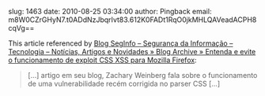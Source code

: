 slug:    1463
date:    2010-08-25 03:34:00
author:  Pingback
email:   m8W0CZrGHyN7.t0ADdNzJbqrIvt83.612K0FADt1RqO0jkMHLQAVeadACPH8cqVg==

This article referenced by <a
href="http://www.seginfo.com.br/funcionamento-de-exploit-css-xss-para-mozilla-firefox/">Blog
SegInfo &#8211; Segurança da Informação &#8211; Tecnologia &#8211;
Notícias, Artigos e Novidades &raquo; Blog Archive &raquo; Entenda e
evite o funcionamento de exploit CSS XSS para Mozilla Firefox</a>:

> [...] artigo em seu blog, Zachary Weinberg fala sobre o funcionamento
> de uma vulnerabilidade recém corrigida no parser CSS [...]
